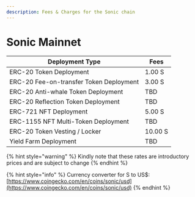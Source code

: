 ```yaml
---
description: Fees & Charges for the Sonic chain
---
```


# Sonic Mainnet

| Deployment Type                         | Fees    |
| --------------------------------------- | ------- |
| ERC-20 Token Deployment                 | 1.00 S  |
| ERC-20 Fee-on-transfer Token Deployment | 3.00 S  |
| ERC-20 Anti-whale Token Deployment      | TBD     |
| ERC-20 Reflection Token Deployment      | TBD     |
| ERC-721 NFT Deployment                  | 5.00 S  |
| ERC-1155 NFT Multi-Token Deployment     | TBD     |
| ERC-20 Token Vesting / Locker           | 10.00 S |
| Yield Farm Deployment                   | TBD     |

{% hint style="warning" %}
Kindly note that these rates are introductory prices and are subject to change
{% endhint %}

{% hint style="info" %}
Currency converter for S to US$: [https://www.coingecko.com/en/coins/sonic/usd](https://www.coingecko.com/en/coins/sonic/usd)
{% endhint %}
